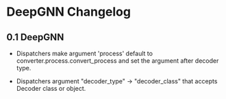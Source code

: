 # DeepGNN Changelog

## 0.1 DeepGNN

* Dispatchers make argument 'process' default to converter.process.convert_process and set the argument after decoder type.

* Dispatchers argument "decoder_type" -> "decoder_class" that accepts Decoder class or object.
